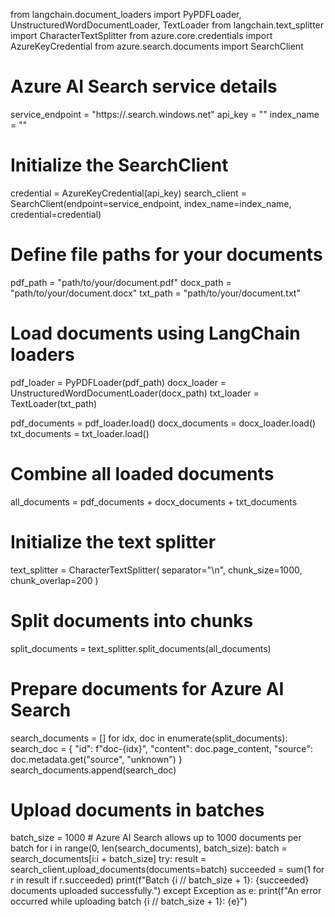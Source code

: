 from langchain.document_loaders import PyPDFLoader, UnstructuredWordDocumentLoader, TextLoader
from langchain.text_splitter import CharacterTextSplitter
from azure.core.credentials import AzureKeyCredential
from azure.search.documents import SearchClient

# Azure AI Search service details
service_endpoint = "https://<your-service-name>.search.windows.net"
api_key = "<your-api-key>"
index_name = "<your-index-name>"

# Initialize the SearchClient
credential = AzureKeyCredential(api_key)
search_client = SearchClient(endpoint=service_endpoint, index_name=index_name, credential=credential)

# Define file paths for your documents
pdf_path = "path/to/your/document.pdf"
docx_path = "path/to/your/document.docx"
txt_path = "path/to/your/document.txt"

# Load documents using LangChain loaders
pdf_loader = PyPDFLoader(pdf_path)
docx_loader = UnstructuredWordDocumentLoader(docx_path)
txt_loader = TextLoader(txt_path)

pdf_documents = pdf_loader.load()
docx_documents = docx_loader.load()
txt_documents = txt_loader.load()

# Combine all loaded documents
all_documents = pdf_documents + docx_documents + txt_documents

# Initialize the text splitter
text_splitter = CharacterTextSplitter(
    separator="\n",
    chunk_size=1000,
    chunk_overlap=200
)

# Split documents into chunks
split_documents = text_splitter.split_documents(all_documents)

# Prepare documents for Azure AI Search
search_documents = []
for idx, doc in enumerate(split_documents):
    search_doc = {
        "id": f"doc-{idx}",
        "content": doc.page_content,
        "source": doc.metadata.get("source", "unknown")
    }
    search_documents.append(search_doc)

# Upload documents in batches
batch_size = 1000  # Azure AI Search allows up to 1000 documents per batch
for i in range(0, len(search_documents), batch_size):
    batch = search_documents[i:i + batch_size]
    try:
        result = search_client.upload_documents(documents=batch)
        succeeded = sum(1 for r in result if r.succeeded)
        print(f"Batch {i // batch_size + 1}: {succeeded} documents uploaded successfully.")
    except Exception as e:
        print(f"An error occurred while uploading batch {i // batch_size + 1}: {e}")

